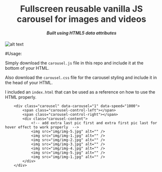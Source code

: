 <h1 style="text-align: center; color: #333">Fullscreen reusable vanilla JS carousel for images and videos</h1>

<h5 style="text-align: center; margin-bottom: 20px; color: #333">Built using HTML5 data attributes </h5>

![alt text](https://i.imgur.com/wtfkz4o.gif "video")

#Usage:

Simply download the `carousel.js` file in this repo and include it at the bottom of your HTML.

Also download the `carousel.css` file for the carousel styling and include it in the head of your HTML.

I included an `index.html` that can be used as a reference on how to use the HTML properly.

```
    <div class="carousel" data-carousel="1" data-speed="1000">
        <span class="carousel-control-left"></span>
        <span class="carousel-control-right"></span>
        <div class="carousel-content">
            <!-- add extra last pic first and extra first pic last for hover effect to work properly  -->
            <img src="img/img-5.jpg" alt="" />
            <img src="img/img-1.jpg" alt="" />
            <img src="img/img-2.jpg" alt="" />
            <img src="img/img-3.jpg" alt="" />
            <img src="img/img-4.jpg" alt="" />
            <img src="img/img-5.jpg" alt="" />
            <img src="img/img-1.jpg" alt="" />
        </div>
    </div>
```
